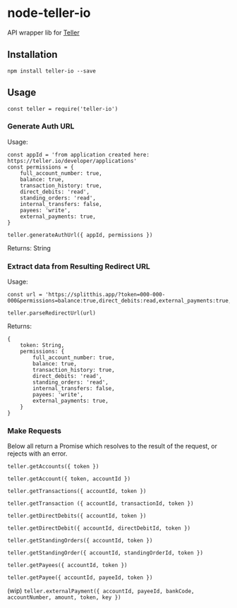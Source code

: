 # node-teller-io

API wrapper lib for [Teller](https://teller.io)

## Installation

`npm install teller-io --save`

## Usage

`const teller = require('teller-io')`

### Generate Auth URL

Usage:

```
const appId = 'from application created here: https://teller.io/developer/applications'
const permissions = {
	full_account_number: true,
	balance: true,
	transaction_history: true,
	direct_debits: 'read',
	standing_orders: 'read',
	internal_transfers: false,
	payees: 'write',
	external_payments: true,
}

teller.generateAuthUrl({ appId, permissions })
```

Returns: String

### Extract data from Resulting Redirect URL

Usage:
```
const url = 'https://splitthis.app/?token=000-000-000&permissions=balance:true,direct_debits:read,external_payments:true,full_account_number:true,payees:write,standing_orders:read,transaction_history:true'

teller.parseRedirectUrl(url)
```
Returns: 
```
{
	token: String,
	permissions: {
		full_account_number: true,
		balance: true,
		transaction_history: true,
		direct_debits: 'read',
		standing_orders: 'read',
		internal_transfers: false,
		payees: 'write',
		external_payments: true,
	}
}
```

### Make Requests

Below all return a Promise which resolves to the result of the request, or rejects with an error.

`teller.getAccounts({ token })`

`teller.getAccount({ token, accountId })`


`teller.getTransactions({ accountId, token })`

`teller.getTransaction ({ accountId, transactionId, token })`


`teller.getDirectDebits({ accountId, token })`

`teller.getDirectDebit({ accountId, directDebitId, token })`


`teller.getStandingOrders({ accountId, token })`

`teller.getStandingOrder({ accountId, standingOrderId, token })`


`teller.getPayees({ accountId, token })`

`teller.getPayee({ accountId, payeeId, token })`

(wip)
`teller.externalPayment({ accountId, payeeId, bankCode, accountNumber, amount, token, key })`
